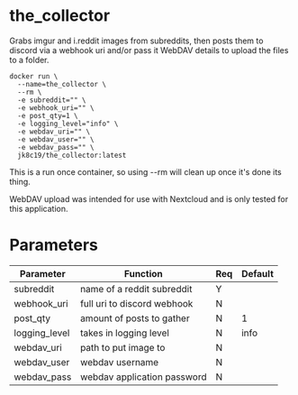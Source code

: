 # the_collector
Grabs imgur and i.reddit images from subreddits, then posts them to discord via a webhook uri and/or pass it WebDAV details to upload the files to a folder.

```
docker run \
  --name=the_collector \
  --rm \
  -e subreddit="" \
  -e webhook_uri="" \
  -e post_qty=1 \
  -e logging_level="info" \
  -e webdav_uri="" \
  -e webdav_user="" \
  -e webdav_pass="" \
  jk8c19/the_collector:latest
```

This is a run once container, so using --rm will clean up once it's done its thing.

WebDAV upload was intended for use with Nextcloud and is only tested for this application.

# Parameters

| Parameter | Function | Req | Default |
|-|-|-|-|
| subreddit | name of a reddit subreddit | Y
| webhook_uri | full uri to discord webhook | N
| post_qty | amount of posts to gather | N | 1 |
| logging_level | takes in logging level | N | info |
| webdav_uri | path to put image to | N
| webdav_user | webdav username | N
| webdav_pass | webdav application password | N
